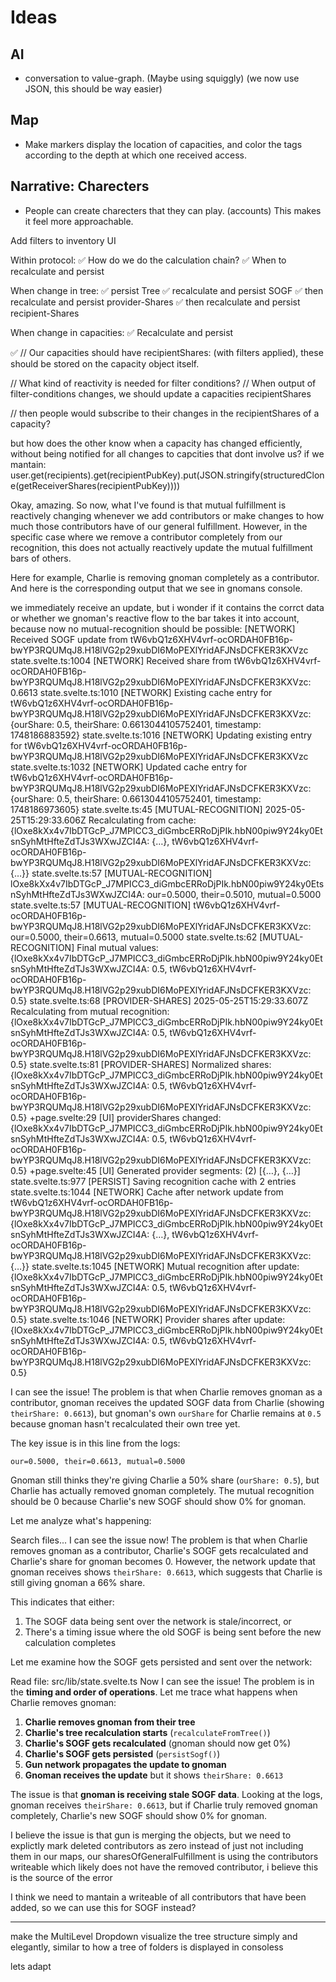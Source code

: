 # Ideas

## AI

- conversation to value-graph. (Maybe using squiggly) (we now use JSON, this should be way easier)

## Map

- Make markers display the location of capacities, and color the tags according to the depth at which one received access.

## Narrative: Charecters

- People can create charecters that they can play. (accounts) This makes it feel more approachable.

Add filters to inventory UI

Within protocol:
✅ How do we do the calculation chain?
✅ When to recalculate and persist

When change in tree:
✅ persist Tree
✅ recalculate and persist SOGF
✅ then recalculate and persist provider-Shares
✅ then recalculate and persist recipient-Shares

When change in capacities:
✅ Recalculate and persist

✅ // Our capacities should have recipientShares: (with filters applied), these should be stored on the capacity object itself.

// What kind of reactivity is needed for filter conditions?
// When output of filter-conditions changes, we should update a capacities recipientShares

// then people would subscribe to their changes in the recipientShares of a capacity?

but how does the other know when a capacity has changed efficiently, without being notified for all changes to capcities that dont involve us? if we mantain:
user.get(recipients).get(recipientPubKey).put(JSON.stringify(structuredClone(getReceiverShares(recipientPubKey))))

Okay, amazing. So now, what I've found is that mutual fulfillment is reactively changing whenever we add contributors or make changes to how much those contributors have of our general fulfillment. However, in the specific case where we remove a contributor completely from our recognition, this does not actually reactively update the mutual fulfillment bars of others.

Here for example, Charlie is removing gnoman completely as a contributor. And here is the corresponding output that we see in gnomans console.

we immediately receive an update, but i wonder if it contains the corrct data or whether we gnoman's reactive flow to the bar takes it into account, because now no mutual-recognition should be possible:
[NETWORK] Received SOGF update from tW6vbQ1z6XHV4vrf-ocORDAH0FB16p-bwYP3RQUMqJ8.H18lVG2p29xubDI6MoPEXlYridAFJNsDCFKER3KXVzc
state.svelte.ts:1004 [NETWORK] Received share from tW6vbQ1z6XHV4vrf-ocORDAH0FB16p-bwYP3RQUMqJ8.H18lVG2p29xubDI6MoPEXlYridAFJNsDCFKER3KXVzc: 0.6613
state.svelte.ts:1010 [NETWORK] Existing cache entry for tW6vbQ1z6XHV4vrf-ocORDAH0FB16p-bwYP3RQUMqJ8.H18lVG2p29xubDI6MoPEXlYridAFJNsDCFKER3KXVzc: {ourShare: 0.5, theirShare: 0.6613044105752401, timestamp: 1748186883592}
state.svelte.ts:1016 [NETWORK] Updating existing entry for tW6vbQ1z6XHV4vrf-ocORDAH0FB16p-bwYP3RQUMqJ8.H18lVG2p29xubDI6MoPEXlYridAFJNsDCFKER3KXVzc
state.svelte.ts:1032 [NETWORK] Updated cache entry for tW6vbQ1z6XHV4vrf-ocORDAH0FB16p-bwYP3RQUMqJ8.H18lVG2p29xubDI6MoPEXlYridAFJNsDCFKER3KXVzc: {ourShare: 0.5, theirShare: 0.6613044105752401, timestamp: 1748186973605}
state.svelte.ts:45 [MUTUAL-RECOGNITION] 2025-05-25T15:29:33.606Z Recalculating from cache: {lOxe8kXx4v7IbDTGcP_J7MPICC3_diGmbcERRoDjPIk.hbN00piw9Y24ky0EtsnSyhMtHfteZdTJs3WXwJZCI4A: {…}, tW6vbQ1z6XHV4vrf-ocORDAH0FB16p-bwYP3RQUMqJ8.H18lVG2p29xubDI6MoPEXlYridAFJNsDCFKER3KXVzc: {…}}
state.svelte.ts:57 [MUTUAL-RECOGNITION] lOxe8kXx4v7IbDTGcP_J7MPICC3_diGmbcERRoDjPIk.hbN00piw9Y24ky0EtsnSyhMtHfteZdTJs3WXwJZCI4A: our=0.5000, their=0.5010, mutual=0.5000
state.svelte.ts:57 [MUTUAL-RECOGNITION] tW6vbQ1z6XHV4vrf-ocORDAH0FB16p-bwYP3RQUMqJ8.H18lVG2p29xubDI6MoPEXlYridAFJNsDCFKER3KXVzc: our=0.5000, their=0.6613, mutual=0.5000
state.svelte.ts:62 [MUTUAL-RECOGNITION] Final mutual values: {lOxe8kXx4v7IbDTGcP_J7MPICC3_diGmbcERRoDjPIk.hbN00piw9Y24ky0EtsnSyhMtHfteZdTJs3WXwJZCI4A: 0.5, tW6vbQ1z6XHV4vrf-ocORDAH0FB16p-bwYP3RQUMqJ8.H18lVG2p29xubDI6MoPEXlYridAFJNsDCFKER3KXVzc: 0.5}
state.svelte.ts:68 [PROVIDER-SHARES] 2025-05-25T15:29:33.607Z Recalculating from mutual recognition: {lOxe8kXx4v7IbDTGcP_J7MPICC3_diGmbcERRoDjPIk.hbN00piw9Y24ky0EtsnSyhMtHfteZdTJs3WXwJZCI4A: 0.5, tW6vbQ1z6XHV4vrf-ocORDAH0FB16p-bwYP3RQUMqJ8.H18lVG2p29xubDI6MoPEXlYridAFJNsDCFKER3KXVzc: 0.5}
state.svelte.ts:81 [PROVIDER-SHARES] Normalized shares: {lOxe8kXx4v7IbDTGcP_J7MPICC3_diGmbcERRoDjPIk.hbN00piw9Y24ky0EtsnSyhMtHfteZdTJs3WXwJZCI4A: 0.5, tW6vbQ1z6XHV4vrf-ocORDAH0FB16p-bwYP3RQUMqJ8.H18lVG2p29xubDI6MoPEXlYridAFJNsDCFKER3KXVzc: 0.5}
+page.svelte:29 [UI] providerShares changed: {lOxe8kXx4v7IbDTGcP_J7MPICC3_diGmbcERRoDjPIk.hbN00piw9Y24ky0EtsnSyhMtHfteZdTJs3WXwJZCI4A: 0.5, tW6vbQ1z6XHV4vrf-ocORDAH0FB16p-bwYP3RQUMqJ8.H18lVG2p29xubDI6MoPEXlYridAFJNsDCFKER3KXVzc: 0.5}
+page.svelte:45 [UI] Generated provider segments: (2) [{…}, {…}]
state.svelte.ts:977 [PERSIST] Saving recognition cache with 2 entries
state.svelte.ts:1044 [NETWORK] Cache after network update from tW6vbQ1z6XHV4vrf-ocORDAH0FB16p-bwYP3RQUMqJ8.H18lVG2p29xubDI6MoPEXlYridAFJNsDCFKER3KXVzc: {lOxe8kXx4v7IbDTGcP_J7MPICC3_diGmbcERRoDjPIk.hbN00piw9Y24ky0EtsnSyhMtHfteZdTJs3WXwJZCI4A: {…}, tW6vbQ1z6XHV4vrf-ocORDAH0FB16p-bwYP3RQUMqJ8.H18lVG2p29xubDI6MoPEXlYridAFJNsDCFKER3KXVzc: {…}}
state.svelte.ts:1045 [NETWORK] Mutual recognition after update: {lOxe8kXx4v7IbDTGcP_J7MPICC3_diGmbcERRoDjPIk.hbN00piw9Y24ky0EtsnSyhMtHfteZdTJs3WXwJZCI4A: 0.5, tW6vbQ1z6XHV4vrf-ocORDAH0FB16p-bwYP3RQUMqJ8.H18lVG2p29xubDI6MoPEXlYridAFJNsDCFKER3KXVzc: 0.5}
state.svelte.ts:1046 [NETWORK] Provider shares after update: {lOxe8kXx4v7IbDTGcP_J7MPICC3_diGmbcERRoDjPIk.hbN00piw9Y24ky0EtsnSyhMtHfteZdTJs3WXwJZCI4A: 0.5, tW6vbQ1z6XHV4vrf-ocORDAH0FB16p-bwYP3RQUMqJ8.H18lVG2p29xubDI6MoPEXlYridAFJNsDCFKER3KXVzc: 0.5}

I can see the issue! The problem is that when Charlie removes gnoman as a contributor, gnoman receives the updated SOGF data from Charlie (showing `theirShare: 0.6613`), but gnoman's own `ourShare` for Charlie remains at `0.5` because gnoman hasn't recalculated their own tree yet.

The key issue is in this line from the logs:

```
our=0.5000, their=0.6613, mutual=0.5000
```

Gnoman still thinks they're giving Charlie a 50% share (`ourShare: 0.5`), but Charlie has actually removed gnoman completely. The mutual recognition should be 0 because Charlie's new SOGF should show 0% for gnoman.

Let me analyze what's happening:

Search files...
I can see the issue now! The problem is that when Charlie removes gnoman as a contributor, Charlie's SOGF gets recalculated and Charlie's share for gnoman becomes 0. However, the network update that gnoman receives shows `theirShare: 0.6613`, which suggests that Charlie is still giving gnoman a 66% share.

This indicates that either:

1. The SOGF data being sent over the network is stale/incorrect, or
2. There's a timing issue where the old SOGF is being sent before the new calculation completes

Let me examine how the SOGF gets persisted and sent over the network:

Read file: src/lib/state.svelte.ts
Now I can see the issue! The problem is in the **timing and order of operations**. Let me trace what happens when Charlie removes gnoman:

1. **Charlie removes gnoman from their tree**
2. **Charlie's tree recalculation starts** (`recalculateFromTree()`)
3. **Charlie's SOGF gets recalculated** (gnoman should now get 0%)
4. **Charlie's SOGF gets persisted** (`persistSogf()`)
5. **Gun network propagates the update to gnoman**
6. **Gnoman receives the update** but it shows `theirShare: 0.6613`

The issue is that **gnoman is receiving stale SOGF data**. Looking at the logs, gnoman receives `theirShare: 0.6613`, but if Charlie truly removed gnoman completely, Charlie's new SOGF should show 0% for gnoman.

I believe the issue is that gun is merging the objects, but we need to explictly mark deleted contributors as zero instead of just not including them in our maps, our sharesOfGeneralFulfillment is using the contributors writeable which likely does not have the removed contributor, i believe this is the source of the error

I think we need to mantain a writeable of all contributors that have been added, so we can use this for SOGF instead?


------------------
make the MultiLevel Dropdown visualize the tree structure simply and elegantly, similar to how a tree of folders is displayed in consoless

lets adapt 